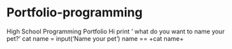 # Portfolio-programming
High School Programming Portfolio
Hi
print ‘ what do you want to name your pet?’
cat name = input(‘Name your pet’)
name == +cat name+ 
